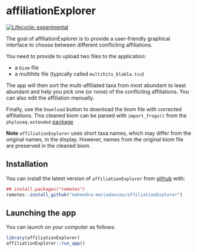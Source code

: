 
<!-- README.md is generated from README.Rmd. Please edit that file -->

# affiliationExplorer

<!-- badges: start -->

[![Lifecycle:
experimental](https://img.shields.io/badge/lifecycle-experimental-orange.svg)](https://www.tidyverse.org/lifecycle/#experimental)
<!-- badges: end -->

The goal of affiliationExplorer is to provide a user-friendly graphical
interface to choose between different conflicting affiliations.

You need to provide to upload two files to the application:

  - a `biom` file
  - a multihits file (typically called `multihits_blabla.tsv`)

The app will then sort the multi-affiliated taxa from most abundant to
least abundant and help you pick one (or none) of the conflicting
affiliations. You can also edit the affiliation manually.

Finally, use the `Download` button to download the biom file with
corrected affiliations. This cleaned biom can be parsed with
`import_frogs()` from the `phyloseq.extended`
[package](https://github.com/mahendra-mariadassou/phyloseq-extended/tree/dev)

**Note** `affiliationExplorer` uses short taxa names, which may differ
from the original names, in the display. However, names from the
original biom file are preserved in the cleaned biom.

## Installation

You can install the latest version of `affiliationExplorer` from
[github](https://github.com/mahendra-mariadassou/affiliationExplorer)
with:

``` r
## install.packages("remotes")
remotes::install_github("mahendra-mariadassou/affiliationExplorer")
```

## Launching the app

You can launch on your computer as follows:

``` r
library(affiliationExplorer)
affiliationExplorer::run_app()
```
